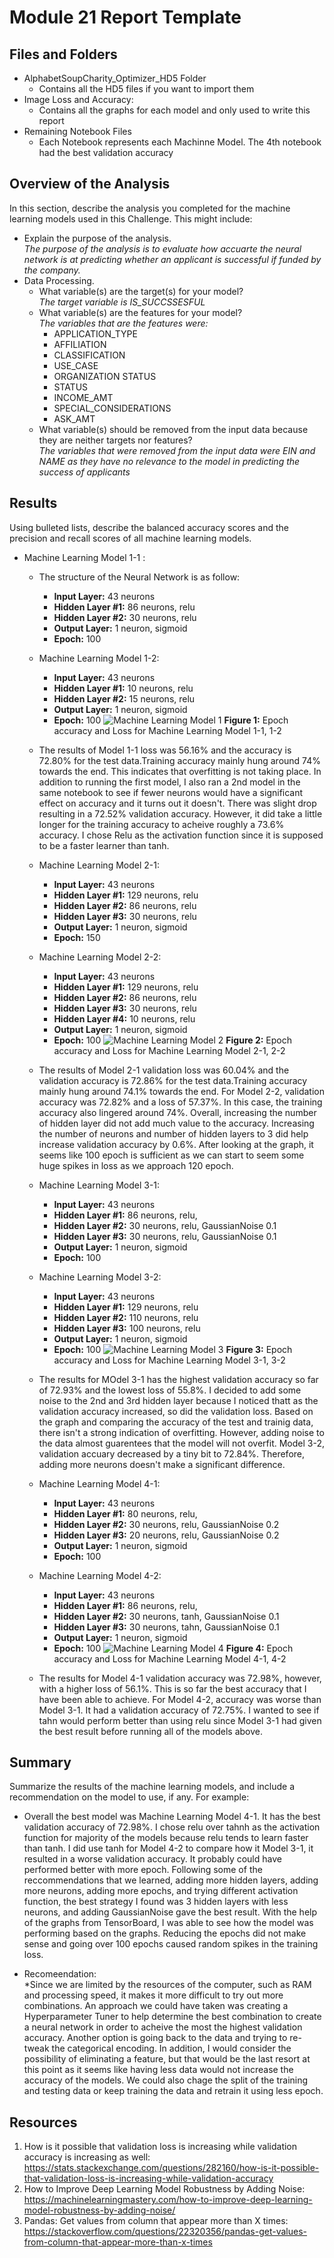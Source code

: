 # Module 21 Report Template

## Files and Folders
* AlphabetSoupCharity_Optimizer_HD5 Folder
  * Contains all the HD5 files if you want to import them 
* Image Loss and Accuracy:
  * Contains all the graphs for each model and only used to write this report
* Remaining Notebook Files
  * Each Notebook represents each Machinne Model. The 4th notebook had the best validation accuracy 

  
## Overview of the Analysis

In this section, describe the analysis you completed for the machine learning models used in this Challenge. This might include: 

* Explain the purpose of the analysis.<br/>
*The purpose of the analysis is to evaluate how accuarte the neural network is at predicting whether an applicant is successful if funded by the company.*
* Data Processing.<br/>
  * What variable(s) are the target(s) for your model?<br/>
  *The target variable is IS_SUCCSSESFUL*<br/>
  * What variable(s) are the features for your model?<br/>
  *The variables that are the features were:*
    * APPLICATION_TYPE
    * AFFILIATION
    * CLASSIFICATION
    * USE_CASE
    * ORGANIZATION STATUS
    * STATUS
    * INCOME_AMT
    * SPECIAL_CONSIDERATIONS	
    * ASK_AMT
  * What variable(s) should be removed from the input data because they are neither targets nor features?<br/>
  *The variables that were removed from the input data were EIN and NAME as they have no relevance to the model in predicting the success of applicants*


## Results

Using bulleted lists, describe the balanced accuracy scores and the precision and recall scores of all machine learning models.

* Machine Learning Model 1-1 :
  * The structure of the Neural Network is as follow: 
    * **Input Layer:** 43 neurons 
    * **Hidden Layer #1:** 86 neurons, relu
    * **Hidden Layer #2:** 30 neurons, relu
    * **Output Layer:** 1 neuron, sigmoid 
    * **Epoch:** 100
 
  * Machine Learning Model 1-2:
    * **Input Layer:** 43 neurons 
    * **Hidden Layer #1:** 10 neurons, relu
    * **Hidden Layer #2:** 15 neurons, relu
    * **Output Layer:** 1 neuron, sigmoid 
    * **Epoch:** 100
   ![Machine Learning Model 1](https://github.com/Dav5T/deep-learning-challenge/assets/130593953/cfe8005e-e1f2-4eba-9e59-5cfe83055837)
   **Figure 1:** Epoch accuracy and Loss for Machine Learning Model 1-1, 1-2

  * The results of Model 1-1 loss was 56.16% and the accuracy is 72.80% for the test data.Training accuracy mainly hung around 74% towards the end. This indicates that overfitting is not taking place. In addition to running the first model, I also ran a 2nd model in the same notebook to see if fewer neurons would have a significant effect on accuracy and it turns out it doesn't. There was slight drop resulting in a 72.52% validation accuracy. However, it did take a little longer for the training accuracy to acheive roughly a 73.6% accuracy. I chose Relu as the activation function since it is supposed to be a faster learner than tanh. 

  * Machine Learning Model 2-1:
    * **Input Layer:** 43 neurons 
    * **Hidden Layer #1:** 129 neurons, relu
    * **Hidden Layer #2:** 86 neurons, relu
    * **Hidden Layer #3:** 30 neurons, relu
    * **Output Layer:** 1 neuron, sigmoid 
    * **Epoch:** 150

  * Machine Learning Model 2-2:
    * **Input Layer:** 43 neurons 
    * **Hidden Layer #1:** 129 neurons, relu
    * **Hidden Layer #2:** 86 neurons, relu
    * **Hidden Layer #3:** 30 neurons, relu
    * **Hidden Layer #4:** 10 neurons, relu
    * **Output Layer:** 1 neuron, sigmoid 
    * **Epoch:** 100
  ![Machine Learning Model 2](https://github.com/Dav5T/deep-learning-challenge/assets/130593953/918beabd-f0ae-4e6c-9953-08ece9d1a1a5)
  **Figure 2:** Epoch accuracy and Loss for Machine Learning Model 2-1, 2-2

  * The results of Model 2-1 validation loss was 60.04% and the validation accuracy is 72.86% for the test data.Training accuracy mainly hung around 74.1% towards the end. For Model 2-2, validation accuracy was 72.82% and a loss of 57.37%. In this case, the training accuracy also lingered around 74%. Overall, increasing the number of hidden layer did not add much value to the accuracy. Increasing the number of neurons and number of hidden layers to 3 did help increase validation accuracy by 0.6%. After looking at the graph, it seems like 100 epoch is sufficient as we can start to seem some huge spikes in loss as we approach 120 epoch. 


  * Machine Learning Model 3-1:
    * **Input Layer:** 43 neurons 
    * **Hidden Layer #1:** 86 neurons, relu, 
    * **Hidden Layer #2:** 30 neurons, relu, GaussianNoise 0.1
    * **Hidden Layer #3:** 30 neurons, relu, GaussianNoise 0.1
    * **Output Layer:** 1 neuron, sigmoid 
    * **Epoch:** 100

  * Machine Learning Model 3-2:
    * **Input Layer:** 43 neurons 
    * **Hidden Layer #1:** 129 neurons, relu
    * **Hidden Layer #2:** 110 neurons, relu
    * **Hidden Layer #3:** 100 neurons, relu
    * **Output Layer:** 1 neuron, sigmoid 
    * **Epoch:** 100
      ![Machine Learning Model 3](https://github.com/Dav5T/deep-learning-challenge/assets/130593953/63aaa733-8b31-4316-bf8b-0a2d3e74eece)
       **Figure 3:** Epoch accuracy and Loss for Machine Learning Model 3-1, 3-2
      
  * The results for MOdel 3-1 has the highest validation accuracy so far of 72.93% and the lowest loss of 55.8%. I decided to add some noise to the 2nd and 3rd hidden layer because I noticed thatt as the validation accuracy increased, so did the validation loss. Based on the graph and comparing the accuracy of the test and trainig data, there isn't a strong indication of overfitting. However, adding noise to the data almost guarentees that the model will not overfit. Model 3-2, validation accuary decreased by a tiny bit to 72.84%. Therefore, adding more neurons doesn't make a significant difference. 


  * Machine Learning Model 4-1:
    * **Input Layer:** 43 neurons 
    * **Hidden Layer #1:** 80 neurons, relu, 
    * **Hidden Layer #2:** 30 neurons, relu, GaussianNoise 0.2
    * **Hidden Layer #3:** 20 neurons, relu, GaussianNoise 0.2
    * **Output Layer:** 1 neuron, sigmoid 
    * **Epoch:** 100

  * Machine Learning Model 4-2:
    * **Input Layer:** 43 neurons 
    * **Hidden Layer #1:** 86 neurons, relu, 
    * **Hidden Layer #2:** 30 neurons, tanh, GaussianNoise 0.1
    * **Hidden Layer #3:** 30 neurons, tahn, GaussianNoise 0.1
    * **Output Layer:** 1 neuron, sigmoid 
    * **Epoch:** 100
      ![Machine Learning Model 4](https://github.com/Dav5T/deep-learning-challenge/assets/130593953/b7ec9910-7eb6-4da2-aed4-04dac6a5c037)
      **Figure 4:** Epoch accuracy and Loss for Machine Learning Model 4-1, 4-2

  * The results for Model 4-1 validation accuracy was 72.98%, however, with a higher loss of 56.1%. This is so far the best accuracy that I have been able to achieve. For Model 4-2, accuracy was worse than Model 3-1. It had a validation accuracy of 72.75%. I wanted to see if tahn would perform better than using relu since Model 3-1 had given the best result before running all of the models above. 


## Summary

Summarize the results of the machine learning models, and include a recommendation on the model to use, if any. For example:<br/>
* Overall the best model was Machine Learning Model 4-1. It has the best validation accuracy of 72.98%. I chose relu over tahnh as the activation function for majority of the models because relu tends to learn faster than tanh. I did use tanh for Model 4-2 to compare how it Model 3-1, it resulted in a worse validation accuracy. It probably could have performed better with more epoch. Following some of the reccommendations that we learned, adding more hidden layers, adding more neurons, adding more epochs, and trying different activation function, the best strategy I found was 3 hidden layers with less neurons, and adding GaussianNoise gave the best result. With the help of the graphs from TensorBoard, I was able to see how the model was performing based on the graphs. Reducing the epochs did not make sense and going over 100 epochs caused random spikes in the training loss. 

* Recomeendation:<br/>
*Since we are limited by the resources of the computer, such as RAM and processing speed, it makes it more difficult to try out more combinations. An approach we could have taken was creating a Hyperparameter Tuner to help determine the best combination to create a neural network in order to acheive the most the highest validation accuracy. Another option is going back to the data and trying to re-tweak the categorical encoding. In addition, I would consider the possibility of eliminating a feature, but that would be the last resort at this point as it seems like having less data would not increase the accuracy of the models. We could also chage the split of the training and testing data or keep training the data and retrain it using less epoch. 

## Resources
1. How is it possible that validation loss is increasing while validation accuracy is increasing as well: https://stats.stackexchange.com/questions/282160/how-is-it-possible-that-validation-loss-is-increasing-while-validation-accuracy <br/>
2. How to Improve Deep Learning Model Robustness by Adding Noise: https://machinelearningmastery.com/how-to-improve-deep-learning-model-robustness-by-adding-noise/ <br/>
3. Pandas: Get values from column that appear more than X times: https://stackoverflow.com/questions/22320356/pandas-get-values-from-column-that-appear-more-than-x-times
